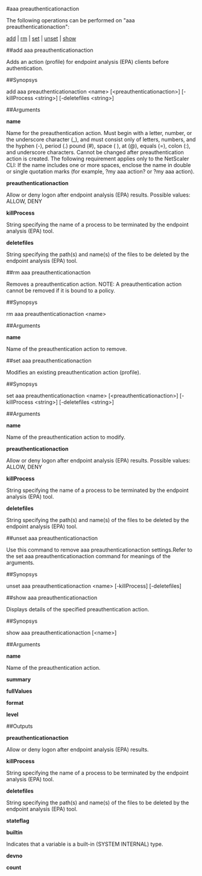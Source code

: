 #aaa preauthenticationaction

The following operations can be performed on "aaa preauthenticationaction":


[add](#add-aaa-preauthenticationaction) | [rm](#rm-aaa-preauthenticationaction) | [set](#set-aaa-preauthenticationaction) | [unset](#unset-aaa-preauthenticationaction) | [show](#show-aaa-preauthenticationaction)

##add aaa preauthenticationaction

Adds an action (profile) for endpoint analysis (EPA) clients before authentication.


##Synopsys

add aaa preauthenticationaction &lt;name> [&lt;preauthenticationaction>] [-killProcess &lt;string>] [-deletefiles &lt;string>]


##Arguments

<b>name</b>
Name for the preauthentication action. Must begin with a letter, number, or the underscore character (_), and must consist only of letters, numbers, and the hyphen (-), period (.) pound (#), space ( ), at (@), equals (=), colon (:), and underscore characters. Cannot be changed after preauthentication action is created. The following requirement applies only to the NetScaler CLI: If the name includes one or more spaces, enclose the name in double or single quotation marks (for example, ?my aaa action? or ?my aaa action).

<b>preauthenticationaction</b>
Allow or deny logon after endpoint analysis (EPA) results. Possible values: ALLOW, DENY

<b>killProcess</b>
String specifying the name of a process to be terminated by the endpoint analysis (EPA) tool.

<b>deletefiles</b>
String specifying the path(s) and name(s) of the files to be deleted by the endpoint analysis (EPA) tool.



##rm aaa preauthenticationaction

Removes a preauthentication action. NOTE: A preauthentication action cannot be removed if it is bound to a policy.


##Synopsys

rm aaa preauthenticationaction &lt;name>


##Arguments

<b>name</b>
Name of the preauthentication action to remove.



##set aaa preauthenticationaction

Modifies an existing preauthentication action (profile).


##Synopsys

set aaa preauthenticationaction &lt;name> [&lt;preauthenticationaction>] [-killProcess &lt;string>] [-deletefiles &lt;string>]


##Arguments

<b>name</b>
Name of the preauthentication action to modify.

<b>preauthenticationaction</b>
Allow or deny logon after endpoint analysis (EPA) results. Possible values: ALLOW, DENY

<b>killProcess</b>
String specifying the name of a process to be terminated by the endpoint analysis (EPA) tool.

<b>deletefiles</b>
String specifying the path(s) and name(s) of the files to be deleted by the endpoint analysis (EPA) tool.



##unset aaa preauthenticationaction

Use this command to remove aaa preauthenticationaction settings.Refer to the set aaa preauthenticationaction command for meanings of the arguments.


##Synopsys

unset aaa preauthenticationaction &lt;name> [-killProcess] [-deletefiles]


##show aaa preauthenticationaction

Displays details of the specified preauthentication action.


##Synopsys

show aaa preauthenticationaction [&lt;name>]


##Arguments

<b>name</b>
Name of the preauthentication action.

<b>summary</b>

<b>fullValues</b>

<b>format</b>

<b>level</b>



##Outputs

<b>preauthenticationaction</b>
Allow or deny logon after endpoint analysis (EPA) results.

<b>killProcess</b>
String specifying the name of a process to be terminated by the endpoint analysis (EPA) tool.

<b>deletefiles</b>
String specifying the path(s) and name(s) of the files to be deleted by the endpoint analysis (EPA) tool.

<b>stateflag</b>

<b>builtin</b>
Indicates that a variable is a built-in (SYSTEM INTERNAL) type.

<b>devno</b>

<b>count</b>



